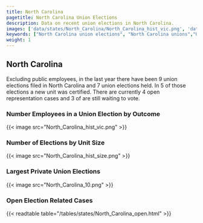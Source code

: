 ```yaml
---
title: North Carolina
pagetitle: North Carolina Union Elections
description: Data on recent union elections in North Carolina.
images: ['data/states/North_Carolina/North_Carolina_hist_vic.png', 'data/states/North_Carolina/North_Carolina_hist_size.png', 'data/states/North_Carolina/North_Carolina_10.png']
keywords: ["North Carolina union elections", "North Carolina unions","Union elections"]
weight: 1
---
```

##  North Carolina

Excluding public employees, in the last year there have been 9 union elections filed in North Carolina and 7 union elections held. In 5 of those elections a new unit was certified. There are currently 4 open representation cases and 3 of are still waiting to vote.

### Number Employees in a Union Election by Outcome
{{< image src="North_Carolina_hist_vic.png" >}}

### Number of Elections by Unit Size
{{< image src="North_Carolina_hist_size.png" >}}

### Largest Private Union Elections
{{< image src="North_Carolina_10.png" >}}

### Open Election Related Cases
{{< readtable table="/tables/states/North_Carolina_open.html" >}}

